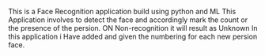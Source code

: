 This is a Face Recognition application build using python and ML
This Application involves to detect the face and accordingly mark the count or the presence of the persion.
ON Non-recognition it will result as Unknown
In this application i Have added and given the numbering for each new persion face.
